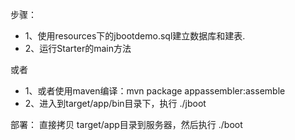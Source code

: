 
步骤：
* 1、使用resources下的jbootdemo.sql建立数据库和建表.
* 2、运行Starter的main方法

或者
* 1、或者使用maven编译：mvn package appassembler:assemble
* 2、进入到target/app/bin目录下，执行 ./jboot

部署：
直接拷贝 target/app目录到服务器，然后执行 ./boot